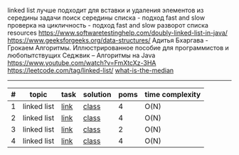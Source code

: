 linked list
    лучше подходит для вставки и удаления элементов из середины
    задачи
        поиск середины списка - подход fast and slow
        проверка на цикличность - подход fast and slow
        разворот списка
    resources
        https://www.softwaretestinghelp.com/doubly-linked-list-in-java/
        https://www.geeksforgeeks.org/data-structures/
        Адитья Бхаргава - Грокаем Алгоритмы. Иллюстрированное пособие для программистов и любопытствущих
        Седжвик – Алгоритмы на Java
        https://www.youtube.com/watch?v=FmXtcXz-3HA
        https://leetcode.com/tag/linked-list/
        [what-is-the-median](https://www.investopedia.com/terms/m/median.asp#toc-what-is-the-median)

***

| # | topic | task | solution | poms | time complexity |
|---|--|--|--|------|--|
| 1 | linked list | [link](https://leetcode.com/problems/remove-duplicates-from-sorted-list/) | [class](com/dev/learn/dsa/list/linked/leetcode/easy/RemoveDuplicatesFromSortedList.java) | 4    | O(N) |
| 2 | linked list | [link](https://leetcode.com/problems/middle-of-the-linked-list/) | [class](com/dev/learn/dsa/list/linked/leetcode/easy/MiddleOfTheLinkedList.java) | 4    | O(N) |
| 3 | linked list | [link](https://leetcode.com/problems/convert-binary-number-in-a-linked-list-to-integer/) | [class](com/dev/learn/dsa/list/linked/leetcode/easy/ConvertBinaryNumberInLinkedListToInteger.java) | 2    | O(N) |
| 4 | linked list | [link](https://leetcode.com/problems/reverse-linked-list/) | [class](com/dev/learn/dsa/list/linked/leetcode/easy/ReverseLinkedList.java) | 4 | O(N) |